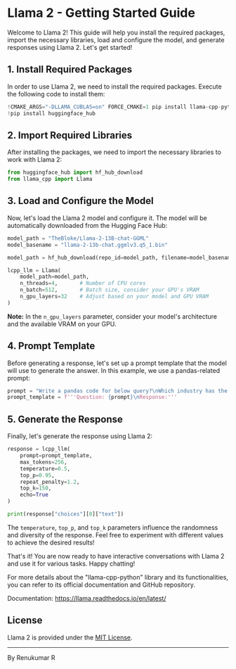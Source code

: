 # Llama 2 - Getting Started Guide

Welcome to Llama 2! This guide will help you install the required packages, import the necessary libraries, load and configure the model, and generate responses using Llama 2. Let's get started!

## 1. Install Required Packages

In order to use Llama 2, we need to install the required packages. Execute the following code to install them:

```python
!CMAKE_ARGS="-DLLAMA_CUBLAS=on" FORCE_CMAKE=1 pip install llama-cpp-python --force-reinstall --upgrade --no-cache-dir --verbose
!pip install huggingface_hub
```

## 2. Import Required Libraries

After installing the packages, we need to import the necessary libraries to work with Llama 2:

```python
from huggingface_hub import hf_hub_download
from llama_cpp import Llama
```

## 3. Load and Configure the Model

Now, let's load the Llama 2 model and configure it. The model will be automatically downloaded from the Hugging Face Hub:

```python
model_path = "TheBloke/Llama-2-13B-chat-GGML"
model_basename = "llama-2-13b-chat.ggmlv3.q5_1.bin"

model_path = hf_hub_download(repo_id=model_path, filename=model_basename)

lcpp_llm = Llama(
    model_path=model_path,
    n_threads=4,       # Number of CPU cores
    n_batch=512,       # Batch size, consider your GPU's VRAM
    n_gpu_layers=32    # Adjust based on your model and GPU VRAM
)
```

**Note:** In the `n_gpu_layers` parameter, consider your model's architecture and the available VRAM on your GPU.

## 4. Prompt Template

Before generating a response, let's set up a prompt template that the model will use to generate the answer. In this example, we use a pandas-related prompt:

```python
prompt = "Write a pandas code for below query?\nWhich industry has the highest average number of employees per company?"
prompt_template = f'''Question: {prompt}\nResponse:'''
```

## 5. Generate the Response

Finally, let's generate the response using Llama 2:

```python
response = lcpp_llm(
    prompt=prompt_template,
    max_tokens=256,
    temperature=0.5,
    top_p=0.95,
    repeat_penalty=1.2,
    top_k=150,
    echo=True
)

print(response["choices"][0]["text"])
```

The `temperature`, `top_p`, and `top_k` parameters influence the randomness and diversity of the response. Feel free to experiment with different values to achieve the desired results!

That's it! You are now ready to have interactive conversations with Llama 2 and use it for various tasks. Happy chatting!

For more details about the "llama-cpp-python" library and its functionalities, you can refer to its official documentation and GitHub repository.

Documentation: https://llama.readthedocs.io/en/latest/

## License

Llama 2 is provided under the [MIT License](https://opensource.org/licenses/MIT).

---

By Renukumar R